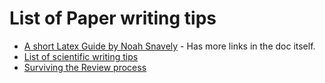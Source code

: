 # List of Paper writing tips

* [A short Latex Guide by Noah Snavely](https://docs.google.com/document/d/1zXXtti9JgcTERvIZXNwSRncw2T1dUC8dt6PJlYSH-2g/edit#) - Has more links in the doc itself.
* [List of scientific writing tips](https://amytabb.com/ts/2019_12_04/)
* [Surviving the Review process](https://ieeexplore.ieee.org/stamp/stamp.jsp?arnumber=5663683&tag=1)

